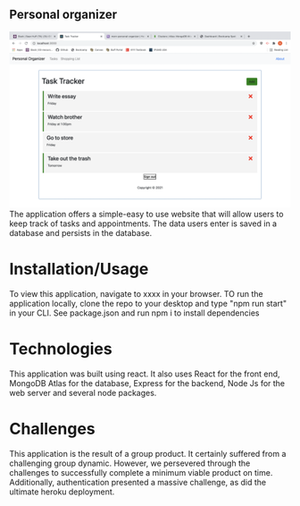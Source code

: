 ## Personal organizer

<img src="./images/screen_shot_2021-03-18_at_6.21.20_pm.png">
The application offers a simple-easy to use website that will allow users to keep track of tasks and appointments. The data users enter is saved in a database and persists in the database.

# Installation/Usage

To view this application, navigate to xxxx in your browser. TO run the application locally, clone the repo to your desktop and type "npm run start" in your CLI.
See package.json and run npm i to install dependencies

# Technologies

This application was built using react. It also uses React for the front end, MongoDB Atlas for the database, Express for the backend, Node Js for the web server and several node packages.

# Challenges

This application is the result of a group product. It certainly suffered from a challenging group dynamic. However, we persevered through the challenges to successfully complete a minimum viable product on time.
Additionally, authentication presented a massive challenge, as did the ultimate heroku deployment.
